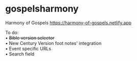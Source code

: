 # gospelsharmony
Harmony of Gospels
https://harmony-of-gospels.netlify.app

To do:</br>
• <s>Bible version selector</s></br>
• New Century Version foot notes' integration</br>
• Event specific URLs</br>
• Search field</br>
